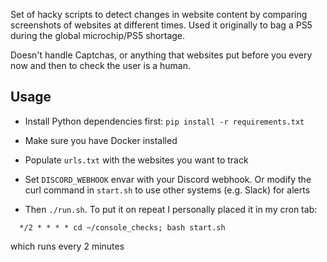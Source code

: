 Set of hacky scripts to detect changes in website content by comparing screenshots of websites at different times.
Used it originally to bag a PS5 during the global microchip/PS5 shortage.

Doesn't handle Captchas, or anything that websites put before you every now and then to check the user is a human.


## Usage

* Install Python dependencies first: `pip install -r requirements.txt`

* Make sure you have Docker installed

* Populate `urls.txt` with the websites you want to track

* Set `DISCORD_WEBHOOK` envar with your Discord webhook. Or modify the curl command in `start.sh` to use other systems (e.g. Slack) for alerts

* Then `./run.sh`. To put it on repeat I personally placed it in my cron tab:

```
  */2 * * * * cd ~/console_checks; bash start.sh
```

which runs every 2 minutes



